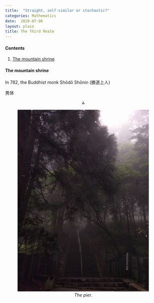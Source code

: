 ```yaml
---
title:  "Straight, self-similar or stochastic?"
categories: Mathematics
date:  2020-07-06
layout: plain
title: The Third Realm
---
```


#### Contents

1. <a href="#sec-1">The mountain shrine</a>

#### The mountain shrine<a id="sec-1" name="sec-1"></a>

In 782, the Buddhist monk Shōdō Shōnin (勝道上人) 

男体

<p align="center">
  ⁂
</p>

<figure>
    <div style="text-align:center"><img src ="/images/photos/lake10.png" />
    <figcaption><i>The pier.</i></figcaption>
	</div>
</figure>
